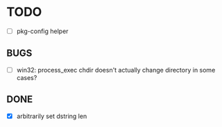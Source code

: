 TODO
=====

- [ ] pkg-config helper

BUGS
-----

- [ ] win32: process_exec chdir doesn't actually change directory in some cases?

DONE
-----

- [x] arbitrarily set dstring len

